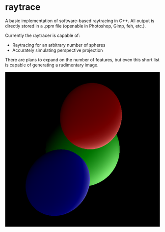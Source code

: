 # raytrace

A basic implementation of software-based raytracing in C++. All output is directly stored in a .ppm file (openable in Photoshop, Gimp, feh, etc.).

Currently the raytracer is capable of:
- Raytracing for an arbitrary number of spheres
- Accurately simulating perspective projection

There are plans to expand on the number of features, but even this short list is capable of generating a rudimentary image.

<p align="center">
  <img src="https://github.com/MikeChunko/raytrace/blob/master/result.png">
</p>
